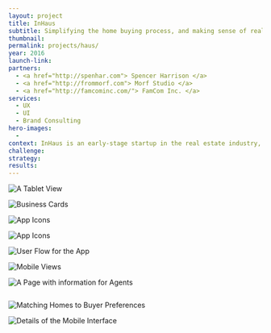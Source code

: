 ```yaml
---
layout: project
title: InHaus
subtitle: Simplifying the home buying process, and making sense of real-estate data.
thumbnail:
permalink: projects/haus/
year: 2016
launch-link:
partners:
  - <a href="http://spenhar.com"> Spencer Harrison </a>  
  - <a href="http://frommorf.com"> Morf Studio </a>
  - <a href="http://famcominc.com/"> FamCom Inc. </a>
services:
  - UX
  - UI
  - Brand Consulting
hero-images:
  -
context: InHaus is an early-stage startup in the real estate industry, with a mission to make home buying easier. I co-led UX and UI for the company's beta release in early 2017. There is no shortage of important data when it comes to real estate, but determining which data needs to be visible to a user is a tricky task. We designed an intuitive onboarding experience with search and lifestyle filters, to work with an algorithm that distilled all the relevant data into one number &mdash; a Hausmatch™. Users can understand whether a property is worth their research at a glance, and greatly reduce the time it takes to find a property worth touring and ultimately buying.
challenge:
strategy:
results:
---
```


![A Tablet View]({{site.baseurl}}/img/projects/haus/overview-tablet.jpg)

![Business Cards]({{site.baseurl}}/img/projects/haus/businesscards.png)

![App Icons]({{site.baseurl}}/img/projects/haus/app-icons.png)

<!-- ![App Icons]({{site.baseurl}}/img/projects/haus/marketing-card_dark.png) -->
![App Icons]({{site.baseurl}}/img/projects/haus/marketing-card_light.png)


![User Flow for the App]({{site.baseurl}}/img/projects/haus/flow.png)

![Mobile Views]({{site.baseurl}}/img/projects/haus/overview-mobile.jpg)

![A Page with information for Agents]({{site.baseurl}}/img/projects/haus/ui-agents.jpg)

<div class="col col-12 m-col-4">
  <img src="{{site.baseurl}}/img/projects/haus/pc-empty.png" alt=""/>
</div>
<div class="col col-12 m-col-4">
 <img src="{{site.baseurl}}/img/projects/haus/pc-default.png" alt=""/>
</div>
<div class="col col-12 m-col-4">
<img src="{{site.baseurl}}/img/projects/haus/pc-open.png" alt=""/>

</div>

![Matching Homes to Buyer Preferences]({{site.baseurl}}/img/projects/haus/ui-hausmatch.jpg)

![Details of the Mobile Interface]({{site.baseurl}}/img/projects/haus/ui-details.png)

<!-- ![Making An Offer]({{site.baseurl}}/img/projects/haus/ui-makeoffer.jpg) -->
